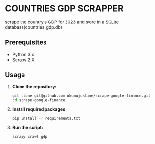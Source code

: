 # COUNTRIES GDP SCRAPPER
scrape the country's GDP for 2023 and store in a SQLite database(countries_gdp.db)

## Prerequisites

- Python 3.x
- Scrapy 2.X

## Usage

1. **Clone the repository:**

    ```bash
    git clone git@github.com:okumujustine/scrape-google-finance.git
    cd scrape-google-finance
    ```
2. **Install required packages**

    ```bash
    pip install -r requirements.txt
    ```

3. **Run the script:**

    ```bash
    scrapy crawl gdp
    ```
